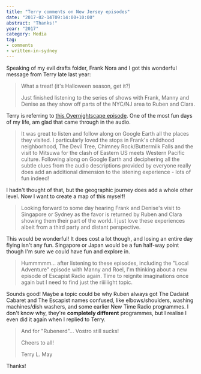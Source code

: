 ```yaml
---
title: "Terry comments on New Jersey episodes"
date: "2017-02-14T09:14:00+10:00"
abstract: "Thanks!"
year: "2017"
category: Media
tag:
- comments
- written-in-sydney
---
```

Speaking of my evil drafts folder, Frank Nora and I got this wonderful message from Terry late last year:

> What a treat! (it's Halloween season, get it?)
> 
> Just finished listening to the series of shows with Frank, Manny and 
> Denise as they show off parts of the NYC/NJ area to Ruben and Clara.

Terry is referring to [this Overnightscape episode](http://onsug.com/archives/21514). One of the most fun days of my life, am glad that came through in the audio.

> It was great to listen and follow along on Google Earth all the places 
> they visited. I particularly loved the stops in Frank's childhood 
> neighborhood, The Devil Tree, Chimney Rock/Buttermilk Falls and the 
> visit to Mitsuwa for the clash of Eastern US meets Western Pacific culture.
> Following along on Google Earth and deciphering all the subtle clues 
> from the audio descriptions provided by everyone really does add an 
> additional dimension to the istening experience - lots of fun indeed!

I hadn't thought of that, but the geographic journey does add a whole other level. Now I want to create a map of this myself!

> Looking forward to some day hearing Frank and Denise's visit to 
> Singapore or Sydney as the favor is returned by Ruben and Clara 
> showing them their part of the world. I just love these experiences 
> albeit from a third party and distant perspective.

This would be wonderful! It does cost a lot though, and losing an entire day flying isn't any fun. Singapore or Japan would be a fun half-way point though I'm sure we could have fun and explore in.

> Hummmmm... after listening to these episodes, including the "Local 
> Adventure" episode with Manny and Roel, I'm thinking about a new 
> episode of Escapist Radio again. Time to reignite imaginations once 
> again but I need to find just the riiiiiight topic.

Sounds good! Maybe a topic could be why Ruben always got The Dadaist Cabaret and The Escapist names confused, like elbows/shoulders, washing machines/dish washers, and some earlier New Time Radio programmes. I don't know why, they're **completely different** programmes, but I realise I even did it again when I replied to Terry.

> And for "Rubenerd"... Vostro still sucks!
> 
> Cheers to all!
> 
> Terry L. May

Thanks!

